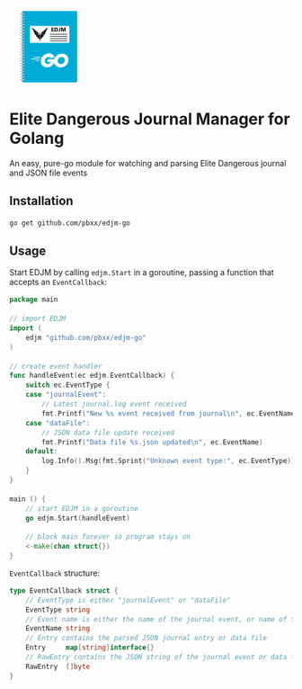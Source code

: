 ![EDJM Icon](./assets/icon.png)

# Elite Dangerous Journal Manager for Golang

An easy, pure-go module for watching and parsing Elite Dangerous journal and JSON file events

## Installation

```sh
go get github.com/pbxx/edjm-go
```

## Usage

Start EDJM by calling `edjm.Start` in a goroutine, passing a function that accepts an `EventCallback`:

```go
package main

// import EDJM
import (
	edjm "github.com/pbxx/edjm-go"
)

// create event handler
func handleEvent(ec edjm.EventCallback) {
	switch ec.EventType {
	case "journalEvent":
		// Latest journal.log event received
		fmt.Printf("New %s event received from journal\n", ec.EventName)
	case "dataFile":
		// JSON data file update received
        fmt.Printf("Data file %s.json updated\n", ec.EventName)
	default:
        log.Info().Msg(fmt.Sprint("Unknown event type:", ec.EventType))
	}
}

main () {
    // start EDJM in a goroutine
    go edjm.Start(handleEvent)

    // block main forever so program stays on
    <-make(chan struct{})
}
```

`EventCallback` structure:

```go
type EventCallback struct {
	// EventType is either "journalEvent" or "dataFile"
	EventType string
    // Event name is either the name of the journal event, or name of the JSON file updated
	EventName string
    // Entry contains the parsed JSON journal entry or data file
	Entry     map[string]interface{}
    // RawEntry contains the JSON string of the journal event or data file, when parsed values aren't needed (e.g. sending to a server)
	RawEntry  []byte
}
```
